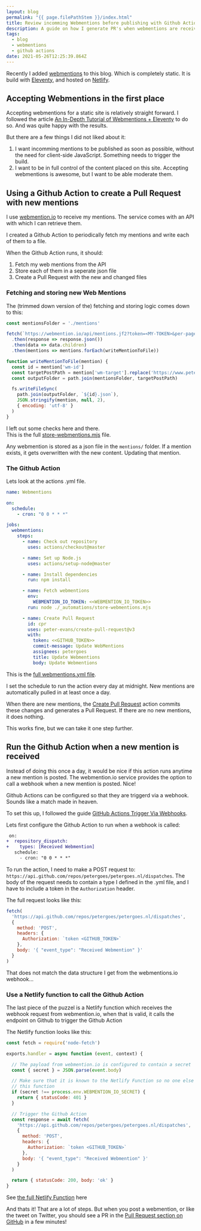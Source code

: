 ```yaml
---
layout: blog
permalink: "{{ page.filePathStem }}/index.html"
title: Review incomming Webmentions before publishing with Github Actions
description: A guide on how I generate PR's when webmentions are received
tags:
  - blog
  - webmentions
  - github actions
date: 2021-05-26T12:25:39.864Z
---
```


Recently I added [webmentions](https://indieweb.org/webmention) to this blog. 
Which is completely static. It is build with [Eleventy](https://11ty.dev),
and hosted on [Netlify](https:www.netlify.com).

## Accepting Webmentions in the first place

Accepting webmentions for a static site is relatively straight forward. I 
followed the article [An In-Depth Tutorial of Webmentions + Eleventy](https://sia.codes/posts/webmentions-eleventy-in-depth/)
to do so. And was quite happy with the results.

But there are a few things I did not liked about it:

1. I want incomming mentions to be published as soon as possible, without the 
   need for client-side JavaScript. Something needs to trigger the build.
2. I want to be in full control of the content placed on this site. Accepting 
   webmentions is awesome, but I want to be able moderate them.

## Using a Github Action to create a Pull Request with new mentions

I use [webmention.io](https://webmention.io) to receive my mentions. The service
comes with an API with which I can retrieve them.

I created a Github Action to periodically fetch my mentions and write each of 
them to a file.

When the Github Action runs, it should: 
1. Fetch my web mentions from the API
2. Store each of them in a seperate json file
3. Create a Pull Request with the new and changed files

### Fetching and storing new Web Mentions
   
The (trimmed down version of the) fetching and storing logic comes down to this:

```js
const mentionsFolder = './mentions'

fetch(`https://webmention.io/api/mentions.jf2?token=<MY-TOKEN>&per-page=10000`)
  .then(response => response.json())
  .then(data => data.children)
  .then(mentions => mentions.forEach(writeMentionToFile))

function writeMentionToFile(mention) {
  const id = mention['wm-id']
  const targetPostPath = mention['wm-target'].replace('https://www.petergoes.nl', '')
  const outputFolder = path.join(mentionsFolder, targetPostPath)

  fs.writeFileSync(
    path.join(outputFolder, `${id}.json`),
    JSON.stringify(mention, null, 2),
    { encoding: 'utf-8' }
  )
}
```

I left out some checks here and there.  
This is the full [store-webmentions.mjs](https://github.com/petergoes/petergoes.nl/blob/main/_automations/store-webmentions.mjs) 
file.

Any webmention is stored as a json file in the `mentions/` folder. If a mention exists, it gets overwritten with the new content. Updating
that mention.

### The Github Action

Lets look at the actions .yml file.

```yaml
name: Webmentions

on:
  schedule:
    - cron: "0 0 * * *"

jobs:
  webmentions:
    steps:
      - name: Check out repository
        uses: actions/checkout@master

      - name: Set up Node.js
        uses: actions/setup-node@master

      - name: Install dependencies
        run: npm install

      - name: Fetch webmentions
        env:
          WEBMENTION_IO_TOKEN: <<WEBMENTION_IO_TOKEN>>
        run: node ./_automations/store-webmentions.mjs

      - name: Create Pull Request
        id: cpr
        uses: peter-evans/create-pull-request@v3
        with:
          token: <<GITHUB_TOKEN>>
          commit-message: Update WebMentions
          assignees: petergoes
          title: Update Webmentions
          body: Update Webmentions
```

This is the [full webmentions.yml file](https://github.com/petergoes/petergoes.nl/blob/main/.github/workflows/webmentions.yml).

I set the schedule to run the action every day at midnight. New mentions are
automatically pulled in at least once a day.

When there are new mentions, the [Create Pull Request](https://github.com/peter-evans/create-pull-request) 
action commits these changes and generates a Pull Request. If there are no new
mentions, it does nothing.

This works fine, but we can take it one step further.

## Run the Github Action when a new mention is received

Instead of doing this once a day, it would be nice if this action runs anytime
a new mention is posted. The webmention.io service provides the option to call a
webhook when a new mention is posted. Nice!

Github Actions can be configured so that they are triggerd via a webhook. Sounds like
a match made in heaven. 

To set this up, I followed the guide [GitHub Actions Trigger Via Webhooks](https://mainawycliffe.dev/blog/github-actions-trigger-via-webhooks).

Lets first configure the Github Action to run when a webhook is called:

```diff
 on:
+  repository_dispatch:
+    types: [Received Webmention]
   schedule:
     - cron: "0 0 * * *"
```

To run the action, I need to make a POST request to: `https://api.github.com/repos/petergoes/petergoes.nl/dispatches`.
The body of the request needs to contain a type I defined in the .yml file, and 
I have to include a token in the `Authorization` header.

The full request looks like this:

```js
fetch(
  'https://api.github.com/repos/petergoes/petergoes.nl/dispatches',
  {
    method: 'POST',
    headers: {
      Authorization: `token <GITHUB_TOKEN>`
    },
    body: '{ "event_type": "Received Webmention" }'
  }
)
```

That does not match the data structure I get from the webmentions.io webhook...

### Use a Netlify function to call the Github Action

The last piece of the puzzel is a Netlify function which receives the webhook 
request from webmention.io, when that is valid, it calls the endpoint on Github
to trigger the Github Action

The Netlify function looks like this:

```js
const fetch = require('node-fetch')

exports.handler = async function (event, context) {

  // The payload from webmention.io is configured to contain a secret
  const { secret } = JSON.parse(event.body)

  // Make sure that it is known to the Netlify Function so no one else can call
  // this function
  if (secret !== process.env.WEBMENTION_IO_SECRET) {
    return { statusCode: 401 }
  }

  // Trigger the Github Action
  const response = await fetch(
    'https://api.github.com/repos/petergoes/petergoes.nl/dispatches',
    {
      method: 'POST',
      headers: {
        Authorization: `token <GITHUB_TOKEN>`
      },
      body: '{ "event_type": "Received Webmention" }'
    }
  )

  return { statusCode: 200, body: 'ok' }
}
```

See [the full Netlify Function](https://github.com/petergoes/petergoes.nl/blob/main/.netlify/functions/trigger-pr-workflow.js) here

And thats it! That are a lot of steps. But when you post a webmention, or like the
tweet on Twitter, you should see a PR in the [Pull Request section on GitHub](https://github.com/petergoes/petergoes.nl/pulls)
in a few minutes!